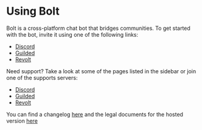 # Using Bolt

Bolt is a cross-platform chat bot that bridges communities. To get started with
the bot, invite it using one of the following links:

- [Discord](https://discord.com/api/oauth2/authorize?client_id=946939274434080849&permissions=8&scope=bot)
- [Guilded](https://www.guilded.gg/b/9fc1c387-fda8-47cd-b5ec-2de50c03cd64)
- [Revolt](https://app.revolt.chat/bot/01G1Y9M6G254VWBF41W3N5DQY5)

Need support? Take a look at some of the pages listed in the sidebar or join one
of the supports servers:

- [Discord](https://discord.gg/HEysJsa4VZ)
- [Guilded](https://www.guilded.gg/i/kdxvnDKk)
- [Revolt](https://app.revolt.chat/invite/N4XXTjYF)

You can find a changelog [here](../changelog.md) and the legal documents for the
hosted version [here](./legal.md)
